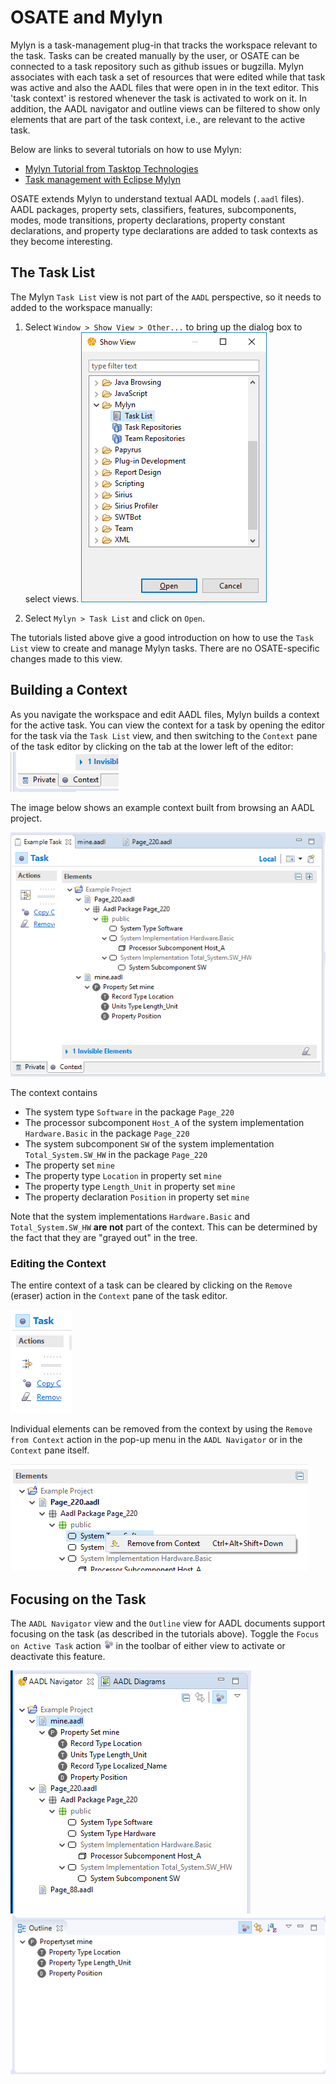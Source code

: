 # OSATE and Mylyn

Mylyn is a task-management plug-in that tracks the workspace relevant to the task. Tasks can be created manually by the user, or OSATE can be connected to a task repository such as github issues or bugzilla. 
Mylyn associates with each task a set of resources that were edited while that task was active and also the AADL files that were open in in the text editor. This 'task context' is restored whenever the task is activated to work on it.
In addition, the AADL navigator and outline views can be filtered to show only elements that are part of the task context, i.e., are relevant to the active task.

Below are links to several tutorials on how to use Mylyn:

* [Mylyn Tutorial from Tasktop Technologies](https://www.tasktop.com/mylyn-tutorial)
* [Task management with Eclipse Mylyn](https://www.vogella.com/tutorials/Mylyn/article.html)

OSATE extends Mylyn to understand textual AADL models (`.aadl` files).  AADL packages, property sets, classifiers, features, subcomponents, modes, mode transitions, property declarations, property constant declarations, and property type declarations are added to task contexts as they become interesting.  


## The Task List

The Mylyn `Task List` view is not part of the `AADL` perspective, so it needs to added to the workspace manually: 

1. Select `Window > Show View > Other...` to bring up the dialog box to select views.
  ![Show View Dialog Box](images/show_view.png)

2. Select `Mylyn > Task List` and click on `Open`.

The tutorials listed above give a good introduction on how to use the `Task List` view to create and manage Mylyn tasks.  There are no OSATE-specific changes made to this view.


## Building a Context

As you navigate the workspace and edit AADL files, Mylyn builds a context for the active task.  You can view the context for a task by opening the editor for the task via the `Task List` view, and then switching to the `Context` pane of the task editor by clicking on the tab at the lower left of the editor:
  ![Context Tab](images/context_tab.png)

The image below shows an example context built from browsing an AADL project.

![AADL Context](images/context_pane.png)

The context contains

* The system type `Software` in the package `Page_220`
* The processor subcomponent `Host_A` of the system implementation `Hardware.Basic` in the package `Page_220`
* The system subcomponent `SW` of the system implementation `Total_System.SW_HW` in the package `Page_220`
* The property set `mine`
* The property type `Location` in property set `mine`
* The property type `Length_Unit` in property set `mine`
* The property declaration `Position` in property set `mine`

Note that the system implementations `Hardware.Basic` and `Total_System.SW_HW` **are not** part of the context.  This can be determined by the fact that they are "grayed out" in the tree.

### Editing the Context

The entire context of a task can be cleared by clicking on the `Remove` (eraser) action in the `Context` pane of the task editor.

![Clear context](images/clear_context.png)

Individual elements can be removed from the context by using the `Remove from Context` action in the pop-up menu in the `AADL Navigator` or in the `Context` pane itself.

![Remove from context](images/remove_from_context.png)


## Focusing on the Task

The `AADL Navigator` view and the `Outline` view for AADL documents support focusing on the task (as described in the tutorials above).  Toggle the `Focus on Active Task` action ![icon](images/focus.gif) in the toolbar of either view to activate or deactivate this feature.

![Task focusing in the AADL Navigator](images/task_focused_nav.png)
![Task focusing in the Outline View](images/task_focused_outline.png)

